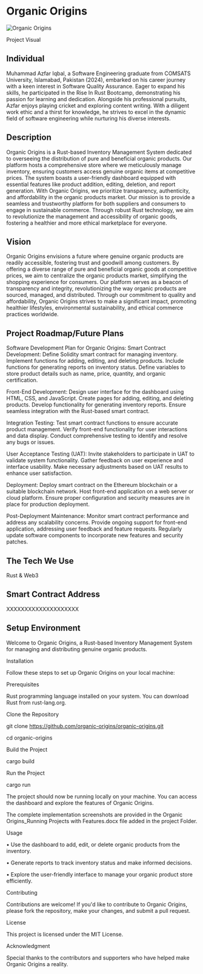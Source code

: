 # Organic Origins

![Organic Origins](https://github.com/Azfar54/organic-origins/assets/80037960/03b79579-3348-4148-bcd5-ff99db7d613d)

Project Visual

## Individual

Muhammad Azfar Iqbal, a Software Engineering graduate from COMSATS University, Islamabad, Pakistan (2024), embarked on his career journey with a keen interest in Software Quality Assurance. Eager to expand his skills, he participated in the Rise In Rust Bootcamp, demonstrating his passion for learning and dedication. Alongside his professional pursuits, Azfar enjoys playing cricket and exploring content writing. With a diligent work ethic and a thirst for knowledge, he strives to excel in the dynamic field of software engineering while nurturing his diverse interests.

## Description

Organic Origins is a Rust-based Inventory Management System dedicated to overseeing the distribution of pure and beneficial organic products. Our platform hosts a comprehensive store where we meticulously manage inventory, ensuring customers access genuine organic items at competitive prices. The system boasts a user-friendly dashboard equipped with essential features like product addition, editing, deletion, and report generation. With Organic Origins, we prioritize transparency, authenticity, and affordability in the organic products market. Our mission is to provide a seamless and trustworthy platform for both suppliers and consumers to engage in sustainable commerce. Through robust Rust technology, we aim to revolutionize the management and accessibility of organic goods, fostering a healthier and more ethical marketplace for everyone.

## Vision

Organic Origins envisions a future where genuine organic products are readily accessible, fostering trust and goodwill among customers. By offering a diverse range of pure and beneficial organic goods at competitive prices, we aim to centralize the organic products market, simplifying the shopping experience for consumers. Our platform serves as a beacon of transparency and integrity, revolutionizing the way organic products are sourced, managed, and distributed. Through our commitment to quality and affordability, Organic Origins strives to make a significant impact, promoting healthier lifestyles, environmental sustainability, and ethical commerce practices worldwide.

## Project Roadmap/Future Plans

Software Development Plan for Organic Origins:
Smart Contract Development:
Define Solidity smart contract for managing inventory.
Implement functions for adding, editing, and deleting products.
Include functions for generating reports on inventory status.
Define variables to store product details such as name, price, quantity, and organic certification.

Front-End Development:
Design user interface for the dashboard using HTML, CSS, and JavaScript.
Create pages for adding, editing, and deleting products.
Develop functionality for generating inventory reports.
Ensure seamless integration with the Rust-based smart contract.

Integration Testing:
Test smart contract functions to ensure accurate product management.
Verify front-end functionality for user interactions and data display.
Conduct comprehensive testing to identify and resolve any bugs or issues.

User Acceptance Testing (UAT):
Invite stakeholders to participate in UAT to validate system functionality.
Gather feedback on user experience and interface usability.
Make necessary adjustments based on UAT results to enhance user satisfaction.

Deployment:
Deploy smart contract on the Ethereum blockchain or a suitable blockchain network.
Host front-end application on a web server or cloud platform.
Ensure proper configuration and security measures are in place for production deployment.

Post-Deployment Maintenance:
Monitor smart contract performance and address any scalability concerns.
Provide ongoing support for front-end application, addressing user feedback and feature requests.
Regularly update software components to incorporate new features and security patches.


## The Tech We Use

Rust & Web3

## Smart Contract Address

XXXXXXXXXXXXXXXXXXXX

## Setup Environment

Welcome to Organic Origins, a Rust-based Inventory Management System for managing and distributing genuine organic products.

Installation

Follow these steps to set up Organic Origins on your local machine:

Prerequisites

Rust programming language installed on your system. You can download Rust from rust-lang.org.

Clone the Repository

git clone https://github.com/organic-origins/organic-origins.git

cd organic-origins

Build the Project

cargo build

Run the Project

cargo run

The project should now be running locally on your machine. You can access the dashboard and explore the features of Organic Origins.

The complete implementation screenshots are provided in the Organic Origins_Running Projects with Features.docx file added in the project Folder.

Usage

•	Use the dashboard to add, edit, or delete organic products from the inventory.

•	Generate reports to track inventory status and make informed decisions.

•	Explore the user-friendly interface to manage your organic product store efficiently.

Contributing

Contributions are welcome! If you'd like to contribute to Organic Origins, please fork the repository, make your changes, and submit a pull request.

License

This project is licensed under the MIT License.

Acknowledgment

Special thanks to the contributors and supporters who have helped make Organic Origins a reality.
